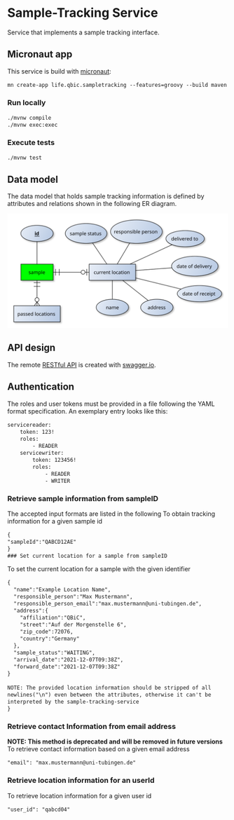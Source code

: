 # Sample-Tracking Service
Service that implements a sample tracking interface.

## Micronaut app
This service is build with [micronaut](https://micronaut.io):

```
mn create-app life.qbic.sampletracking --features=groovy --build maven
```

### Run locally

```
./mvnw compile
./mvnw exec:exec
```

### Execute tests

```
./mvnw test 
```

## Data model
The data model that holds sample tracking information is defined by attributes and relations shown in the following ER diagram.

![er-diagram](models/sample-tracking-er.svg)

## API design
The remote [RESTful API](https://app.swaggerhub.com/apis-docs/qbic/sample-tracking) is created with [swagger.io](https://swagger.io/).

## Authentication

The roles and user tokens must be provided in a file following the YAML format specification.
An exemplary entry looks like this:

```
servicereader:
    token: 123!
    roles:
        - READER
    servicewriter:
        token: 123456!
        roles:
            - READER
            - WRITER
```

### Retrieve sample information from sampleID
The accepted input formats are listed in the following
To obtain tracking information for a given sample id
```
{
"sampleId":"QABCD12AE"
}
### Set current location for a sample from sampleID
```
To set the current location for a sample with the given identifier
```
{
  "name":"Example Location Name",
  "responsible_person":"Max Mustermann",
  "responsible_person_email":"max.mustermann@uni-tubingen.de",
  "address":{
    "affiliation":"QBiC",
    "street":"Auf der Morgenstelle 6",
    "zip_code":72076,
    "country":"Germany"
  },
  "sample_status":"WAITING",
  "arrival_date":"2021-12-07T09:38Z",
  "forward_date":"2021-12-07T09:38Z"
}

NOTE: The provided location information should be stripped of all newlines("\n") even between the attributes, otherwise it can't be interpreted by the sample-tracking-service
}
```
### Retrieve contact Information from email address

**NOTE: This method is deprecated and will be removed in future versions** 
To retrieve contact information based on a given email address
```
"email": "max.mustermann@uni-tubingen.de"
```
### Retrieve location information for an userId

To retrieve location information for a given user id
```
"user_id": "qabcd04"
```





